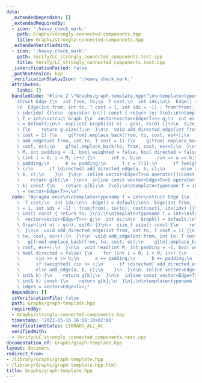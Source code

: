 ```yaml
---
data:
  _extendedDependsOn: []
  _extendedRequiredBy:
  - icon: ':heavy_check_mark:'
    path: Graphs/strongly-connected-components.hpp
    title: Graphs/strongly-connected-components.hpp
  _extendedVerifiedWith:
  - icon: ':heavy_check_mark:'
    path: Verify/LC_strongly_connected_components.test.cpp
    title: Verify/LC_strongly_connected_components.test.cpp
  _isVerificationFailed: false
  _pathExtension: hpp
  _verificationStatusIcon: ':heavy_check_mark:'
  attributes:
    links: []
  bundledCode: "#line 2 \"Graphs/graph-template.hpp\"\n\ntemplate<typename T = int>\n\
    struct Edge {\n  int from, to;\n  T cost;\n  int idx;\n\n  Edge() = default;\n\
    \n  Edge(int from, int to, T cost = 1, int idx = -1) : from(from), to(to), cost(cost),\
    \ idx(idx) {}\n\n  operator int() const { return to; }\n};\n\ntemplate<typename\
    \ T = int>\nstruct Graph {\n  vector<vector<Edge<T>>> g;\n  int es;\n\n  Graph()\
    \ = default;\n\n  explicit Graph(int n) : g(n), es(0) {}\n\n  size_t size() const\
    \ {\n    return g.size();\n  }\n\n  void add_directed_edge(int from, int to, T\
    \ cost = 1) {\n    g[from].emplace_back(from, to, cost, es++);\n  }\n\n  void\
    \ add_edge(int from, int to, T cost = 1) {\n    g[from].emplace_back(from, to,\
    \ cost, es);\n    g[to].emplace_back(to, from, cost, es++);\n  }\n\n  void read(int\
    \ M, int padding = -1, bool weighted = false, bool directed = false) {\n    for\
    \ (int i = 0; i < M; i++) {\n      int a, b;\n      cin >> a >> b;\n      a +=\
    \ padding;\n      b += padding;\n      T c = T(1);\n      if (weighted) cin >>\
    \ c;\n      if (directed) add_directed_edge(a, b, c);\n      else add_edge(a,\
    \ b, c);\n    }\n  }\n\n  inline vector<Edge<T>>& operator[](const int& k) {\n\
    \    return g[k];\n  }\n\n  inline const vector<Edge<T>>& operator[](const int&\
    \ k) const {\n    return g[k];\n  }\n};\n\ntemplate<typename T = int>\nusing Edges\
    \ = vector<Edge<T>>;\n"
  code: "#pragma once\n\ntemplate<typename T = int>\nstruct Edge {\n  int from, to;\n\
    \  T cost;\n  int idx;\n\n  Edge() = default;\n\n  Edge(int from, int to, T cost\
    \ = 1, int idx = -1) : from(from), to(to), cost(cost), idx(idx) {}\n\n  operator\
    \ int() const { return to; }\n};\n\ntemplate<typename T = int>\nstruct Graph {\n\
    \  vector<vector<Edge<T>>> g;\n  int es;\n\n  Graph() = default;\n\n  explicit\
    \ Graph(int n) : g(n), es(0) {}\n\n  size_t size() const {\n    return g.size();\n\
    \  }\n\n  void add_directed_edge(int from, int to, T cost = 1) {\n    g[from].emplace_back(from,\
    \ to, cost, es++);\n  }\n\n  void add_edge(int from, int to, T cost = 1) {\n \
    \   g[from].emplace_back(from, to, cost, es);\n    g[to].emplace_back(to, from,\
    \ cost, es++);\n  }\n\n  void read(int M, int padding = -1, bool weighted = false,\
    \ bool directed = false) {\n    for (int i = 0; i < M; i++) {\n      int a, b;\n\
    \      cin >> a >> b;\n      a += padding;\n      b += padding;\n      T c = T(1);\n\
    \      if (weighted) cin >> c;\n      if (directed) add_directed_edge(a, b, c);\n\
    \      else add_edge(a, b, c);\n    }\n  }\n\n  inline vector<Edge<T>>& operator[](const\
    \ int& k) {\n    return g[k];\n  }\n\n  inline const vector<Edge<T>>& operator[](const\
    \ int& k) const {\n    return g[k];\n  }\n};\n\ntemplate<typename T = int>\nusing\
    \ Edges = vector<Edge<T>>;"
  dependsOn: []
  isVerificationFile: false
  path: Graphs/graph-template.hpp
  requiredBy:
  - Graphs/strongly-connected-components.hpp
  timestamp: '2022-05-18 16:08:10+02:00'
  verificationStatus: LIBRARY_ALL_AC
  verifiedWith:
  - Verify/LC_strongly_connected_components.test.cpp
documentation_of: Graphs/graph-template.hpp
layout: document
redirect_from:
- /library/Graphs/graph-template.hpp
- /library/Graphs/graph-template.hpp.html
title: Graphs/graph-template.hpp
---
```

